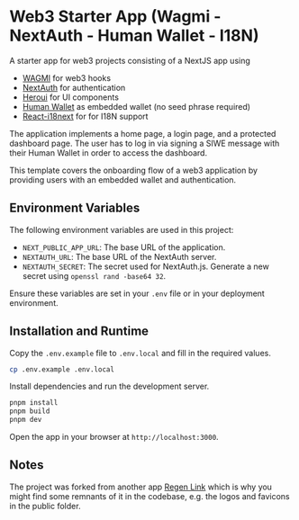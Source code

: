 # Web3 Starter App (Wagmi - NextAuth - Human Wallet - I18N)

A starter app for web3 projects consisting of a NextJS app using
- [WAGMI](https://wagmi.sh/) for web3 hooks
- [NextAuth](https://next-auth.js.org/) for authentication
- [Heroui](https://heroui.com/) for UI components
- [Human Wallet](https://wallet.human.tech/) as embedded wallet (no seed phrase required)
- [React-i18next](https://react.i18next.com/) for for I18N support

The application implements a home page, a login page, and a protected dashboard page.
The user has to log in via signing a SIWE message with their Human Wallet in order to access the dashboard.

This template covers the onboarding flow of a web3 application by providing users with an embedded wallet and authentication.

## Environment Variables

The following environment variables are used in this project:

- `NEXT_PUBLIC_APP_URL`: The base URL of the application.
- `NEXTAUTH_URL`: The base URL of the NextAuth server.
- `NEXTAUTH_SECRET`: The secret used for NextAuth.js. Generate a new secret using `openssl rand -base64 32`.
  
Ensure these variables are set in your `.env` file or in your deployment environment.

## Installation and Runtime

Copy the `.env.example` file to `.env.local` and fill in the required values.

```bash
cp .env.example .env.local
```

Install dependencies and run the development server.

```bash
pnpm install
pnpm build
pnpm dev
```

Open the app in your browser at `http://localhost:3000`.

## Notes

The project was forked from another app [Regen Link](https://github.com/j-h-scheufen/regen-link) which is why you might find some remnants of it in the codebase, e.g. the logos and favicons in the public folder.